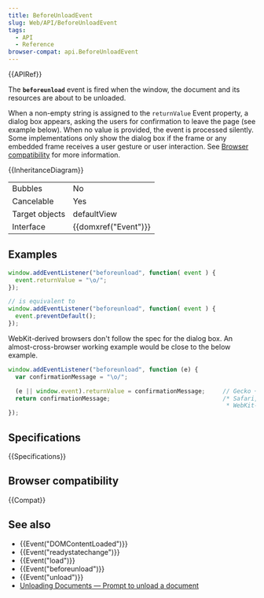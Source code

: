 ```yaml
---
title: BeforeUnloadEvent
slug: Web/API/BeforeUnloadEvent
tags:
  - API
  - Reference
browser-compat: api.BeforeUnloadEvent
---
```

{{APIRef}}

The **`beforeunload`** event is fired when the window, the document and its resources are about to be unloaded.

When a non-empty string is assigned to the `returnValue` Event property, a dialog box appears, asking the users for confirmation to leave the page (see example below). When no value is provided, the event is processed silently. Some implementations only show the dialog box if the frame or any embedded frame receives a user gesture or user interaction. See [Browser compatibility](#browser_compatibility) for more information.

{{InheritanceDiagram}}

<table class="properties">
  <tbody>
    <tr>
      <td>Bubbles</td>
      <td>No</td>
    </tr>
    <tr>
      <td>Cancelable</td>
      <td>Yes</td>
    </tr>
    <tr>
      <td>Target objects</td>
      <td>defaultView</td>
    </tr>
    <tr>
      <td>Interface</td>
      <td>{{domxref("Event")}}</td>
    </tr>
  </tbody>
</table>

## Examples

```js
window.addEventListener("beforeunload", function( event ) {
  event.returnValue = "\o/";
});

// is equivalent to
window.addEventListener("beforeunload", function( event ) {
  event.preventDefault();
});
```

WebKit-derived browsers don't follow the spec for the dialog box. An almost-cross-browser working example would be close to the below example.

```js
window.addEventListener("beforeunload", function (e) {
  var confirmationMessage = "\o/";

  (e || window.event).returnValue = confirmationMessage;     // Gecko + IE
  return confirmationMessage;                                /* Safari, Chrome, and other
                                                              * WebKit-derived browsers */
});
```

## Specifications

{{Specifications}}

## Browser compatibility

{{Compat}}

## See also

- {{Event("DOMContentLoaded")}}
- {{Event("readystatechange")}}
- {{Event("load")}}
- {{Event("beforeunload")}}
- {{Event("unload")}}
- [Unloading Documents — Prompt to unload a document](https://html.spec.whatwg.org/#prompt-to-unload-a-document)
